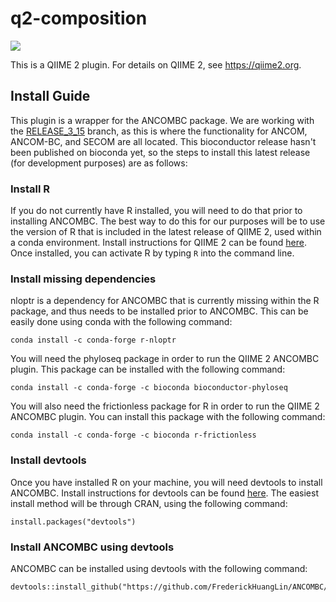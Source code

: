 # q2-composition

![](https://github.com/qiime2/q2-composition/workflows/ci/badge.svg)

This is a QIIME 2 plugin. For details on QIIME 2, see https://qiime2.org.

## Install Guide

This plugin is a wrapper for the ANCOMBC package. We are working with the
[RELEASE_3_15](https://github.com/FrederickHuangLin/ANCOMBC/tree/RELEASE_3_15)
branch, as this is where the functionality for ANCOM, ANCOM-BC, and SECOM are
all located. This bioconductor release hasn't been published on bioconda yet,
so the steps to install this latest release (for development purposes) are as
follows:

### Install R

If you do not currently have R installed, you will need to do that prior to
installing ANCOMBC. The best way to do this for our purposes will be to use
the version of R that is included in the latest release of QIIME 2, used within
a conda environment. Install instructions for QIIME 2 can be found
[here](https://docs.qiime2.org/2022.2/install/native/#install-qiime-2-within-a-conda-environment).
Once installed, you can activate R by typing `R` into the command line.

### Install missing dependencies
nloptr is a dependency for ANCOMBC that is currently missing within the R package,
and thus needs to be installed prior to ANCOMBC.
This can be easily done using conda with the following command:
```
conda install -c conda-forge r-nloptr
```

You will need the phyloseq package in order to run the QIIME 2 ANCOMBC plugin.
This package can be installed with the following command:
```
conda install -c conda-forge -c bioconda bioconductor-phyloseq
```

You will also need the frictionless package for R in order to run the QIIME 2 ANCOMBC plugin.
You can install this package with the following command:
```
conda install -c conda-forge -c bioconda r-frictionless
```

### Install devtools
Once you have installed R on your machine, you will need devtools to install
ANCOMBC. Install instructions for devtools can be found
[here](https://github.com/r-lib/devtools). The easiest install method will be
through CRAN, using the following command:
```
install.packages("devtools")
```

### Install ANCOMBC using devtools
ANCOMBC can be installed using devtools with the following command:
```
devtools::install_github("https://github.com/FrederickHuangLin/ANCOMBC/tree/RELEASE_3_15")
```

